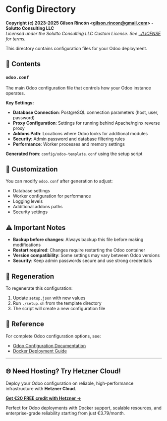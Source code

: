 # Config Directory

**Copyright (c) 2023-2025 Gilson Rincón &lt;gilson.rincon@gmail.com&gt; - Solutto Consulting LLC**  
*Licensed under the Solutto Consulting LLC Custom License. See [../LICENSE](../LICENSE) for terms.*

This directory contains configuration files for your Odoo deployment.

## 📁 Contents

### `odoo.conf`
The main Odoo configuration file that controls how your Odoo instance operates.

**Key Settings:**
- **Database Connection**: PostgreSQL connection parameters (host, user, password)
- **Proxy Configuration**: Settings for running behind Apache/nginx reverse proxy
- **Addons Path**: Locations where Odoo looks for additional modules
- **Security**: Admin password and database filtering rules
- **Performance**: Worker processes and memory settings

**Generated from**: `config/odoo-template.conf` using the setup script

## 🔧 Customization

You can modify `odoo.conf` after generation to adjust:
- Database settings
- Worker configuration for performance
- Logging levels
- Additional addons paths
- Security settings

## ⚠️ Important Notes

- **Backup before changes**: Always backup this file before making modifications
- **Restart required**: Changes require restarting the Odoo container
- **Version compatibility**: Some settings may vary between Odoo versions
- **Security**: Keep admin passwords secure and use strong credentials

## 🔄 Regeneration

To regenerate this configuration:
1. Update `setup.json` with new values
2. Run `./setup.sh` from the template directory
3. The script will create a new configuration file

## 📖 Reference

For complete Odoo configuration options, see:
- [Odoo Configuration Documentation](https://www.odoo.com/documentation/18.0/administration/install/deploy.html)
- [Docker Deployment Guide](https://hub.docker.com/_/odoo)

---

## 🌐 Need Hosting? Try Hetzner Cloud!

Deploy your Odoo configuration on reliable, high-performance infrastructure with **Hetzner Cloud**.

**[Get €20 FREE credit with Hetzner →](https://hetzner.cloud/?ref=wXmhFZiVG5Ev)**

Perfect for Odoo deployments with Docker support, scalable resources, and enterprise-grade reliability starting from just €3.79/month.

